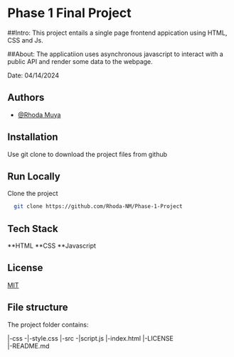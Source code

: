 # Phase 1 Final Project

##Intro: This project entails a single page frontend appication using  HTML, CSS and Js.

##About: The applicatiion uses asynchronous javascript to interact with a public API and render some data to the webpage.

Date: 04/14/2024


## Authors

- [@Rhoda Muya](https://www.github.com/Rhoda-NM)


## Installation

Use git clone to download the project files from github
## Run Locally

Clone the project

```bash
  git clone https://github.com/Rhoda-NM/Phase-1-Project
```



## Tech Stack
**HTML
**CSS
**Javascript



## License

[MIT](https://choosealicense.com/licenses/mit/)


## File structure
The project folder contains:

|-css -|-style.css
|-src -|script.js 
|-index.html
|-LICENSE    
|-README.md
